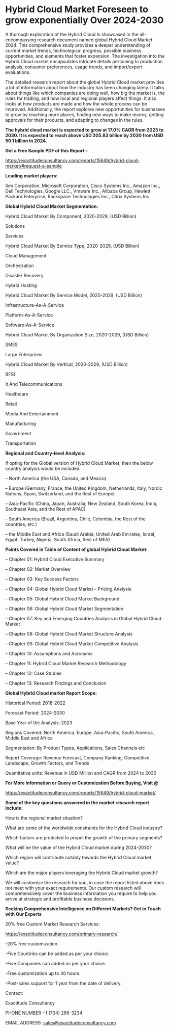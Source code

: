 # Hybrid Cloud Market Foreseen to grow exponentially Over 2024-2030

A thorough exploration of the Hybrid Cloud Is showcased  in the all-encompassing research document named global Hybrid Cloud Market 2024. This comprehensive study provides a deeper understanding of current market trends, technological progress, possible business opportunities, and elements that foster expansion. The investigation into the Hybrid Cloud market encapsulates intricate details pertaining to production analysis, consumer preferences, usage trends, and import/export evaluations.

The detailed research report about the global Hybrid Cloud market provides a lot of information about how the industry has been changing lately. It talks about things like which companies are doing well, how big the market is, the rules for trading, and how local and regional players affect things. It also looks at how products are made and how the whole process can be improved. Additionally, the report explores new opportunities for businesses to grow by reaching more places, finding new ways to make money, getting approvals for their products, and adapting to changes in the rules.

**The hybrid cloud market is expected to grow at 17.0% CAGR from 2023 to 2030. It is expected to reach above USD 205.83 billion by 2030 from USD 50.1 billion in 2024.**

**Get a Free Sample PDF of this Report –**

https://exactitudeconsultancy.com/reports/15649/hybrid-cloud-market/#request-a-sample

**Leading market players:**

Ibm Corporation, Microsoft Corporation, Cisco Systems Inc., Amazon Inc., Dell Technologies, Google LLC., Vmware Inc., Alibaba Group, Hewlett Packard Enterprise, Rackspace Technologies Inc., Citrix Systems Inc.

**Global Hybrid Cloud Market Segmentation:**

Hybrid Cloud Market By Component, 2020-2029, (USD Billion)

Solutions

Services

Hybrid Cloud Market By Service Type, 2020-2029, (USD Billion)

Cloud Management

Orchestration

Disaster Recovery

Hybrid Hosting

Hybrid Cloud Market By Service Model, 2020-2029, (USD Billion)

Infrastructure-As-A-Service

Platform-As-A-Service

Software-As-A-Service

Hybrid Cloud Market By Organization Size, 2020-2029, (USD Billion)

SMES

Large Enterprises

Hybrid Cloud Market By Vertical, 2020-2029, (USD Billion)

BFSI

It And Telecommunications

Healthcare

Retail

Media And Entertainment

Manufacturing

Government

Transportation

**Regional and Country-level Analysis:**

If opting for the Global version of Hybrid Cloud Market; then the below country analysis would be included:

– North America (the USA, Canada, and Mexico)

– Europe (Germany, France, the United Kingdom, Netherlands, Italy, Nordic Nations, Spain, Switzerland, and the Rest of Europe)

– Asia-Pacific (China, Japan, Australia, New Zealand, South Korea, India, Southeast Asia, and the Rest of APAC)

– South America (Brazil, Argentina, Chile, Colombia, the Rest of the countries, etc.)

– the Middle East and Africa (Saudi Arabia, United Arab Emirates, Israel, Egypt, Turkey, Nigeria, South Africa, Rest of MEA)

**Points Covered in Table of Content of global Hybrid Cloud Market:**

– Chapter 01:  Hybrid Cloud Executive Summary

– Chapter 02: Market Overview

– Chapter 03: Key Success Factors

– Chapter 04: Global Hybrid Cloud Market – Pricing Analysis

– Chapter 05: Global Hybrid Cloud Market Background

– Chapter 06: Global Hybrid Cloud Market Segmentation

– Chapter 07: Key and Emerging Countries Analysis in Global Hybrid Cloud Market

– Chapter 08: Global Hybrid Cloud Market Structure Analysis

– Chapter 09: Global Hybrid Cloud Market Competitive Analysis

– Chapter 10: Assumptions and Acronyms

– Chapter 11: Hybrid Cloud Market Research Methodology

– Chapter 12: Case Studies

– Chapter 13: Research Findings and Conclusion

**Global Hybrid Cloud market Report Scope:**

Historical Period: 2018-2022

Forecast Period: 2024-2030

Base Year of the Analysis: 2023

Regions Covered: North America, Europe, Asia-Pacific, South America, Middle East and Africa

Segmentation: By Product Types, Applications, Sales Channels etc

Report Coverage: Revenue Forecast, Company Ranking, Competitive Landscape, Growth Factors, and Trends

Quantitative units: Revenue in USD Million and CAGR from 2024 to 2030

**For More Information or Query or Customization Before Buying, Visit @**

https://exactitudeconsultancy.com/reports/15649/hybrid-cloud-market/

**Some of the key questions answered in the market research report include:**

How is the regional market situation?

What are some of the worldwide constraints for the Hybrid Cloud industry?

Which factors are predicted to propel the growth of the primary segments?

What will be the value of the Hybrid Cloud market during 2024-2030?

Which region will contribute notably towards the Hybrid Cloud market value?

Which are the major players leveraging the Hybrid Cloud market growth?

We will customize the research for you, in case the report listed above does not meet with your exact requirements. Our custom research will comprehensively cover the business information you require to help you arrive at strategic and profitable business decisions.

**Seeking Comprehensive Intelligence on Different Markets? Get in Touch with Our Experts**

20% free Custom Market Research Services:

https://exactitudeconsultancy.com/primary-research/

-20% free customization.

-Five Countries can be added as per your choice.

-Five Companies can added as per your choice.

-Free customization up to 40 hours.

-Post-sales support for 1 year from the date of delivery.

Contact:

Exactitude Consultancy

PHONE NUMBER +1 (704) 266-3234

EMAIL ADDRESS: sales@exactitudeconsultancy.com
